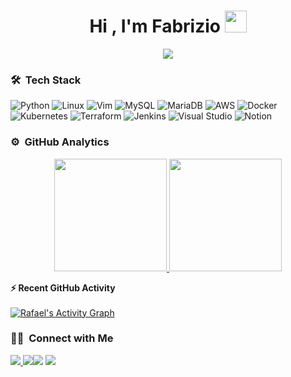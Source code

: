 <h1 align="center">Hi , I'm Fabrizio <img src="https://media.giphy.com/media/TEnXkcsHrP4YedChhA/giphy.gif" width="35"></h1>
<p align="center">
  <a href="https://github.com/DenverCoder1/readme-typing-svg"><img src="https://readme-typing-svg.herokuapp.com?lines=DevOps+Junior;Deep+Learning+Developer;Always%20learning%20new%20things&center=true&width=500&height=50"></a>
</p>

<!--
**azizovrafael/FabrizioSilvera22** is a ✨ _special_ ✨ repository because its `README.md` (this file) appears on your GitHub profile.

Here are some ideas to get you started:

- 🔭 I’m currently working on ...
- 🌱 I’m currently learning ...
- 👯 I’m looking to collaborate on ...
- 🤔 I’m looking for help with ...
- 💬 Ask me about ...
- 📫 How to reach me: ...
- 😄 Pronouns: ...
- ⚡ Fun fact: ...
-->

### 🛠 &nbsp;Tech Stack

![Python](https://img.shields.io/badge/python-3670A0?style=for-the-badge&logo=python&logoColor=ffdd54)
![Linux](https://img.shields.io/badge/Linux-FCC624?style=for-the-badge&logo=linux&logoColor=black)
![Vim](https://img.shields.io/badge/VIM-%2311AB00.svg?style=for-the-badge&logo=vim&logoColor=white)
![MySQL](https://img.shields.io/badge/mysql-4479A1.svg?style=for-the-badge&logo=mysql&logoColor=white)
![MariaDB](https://img.shields.io/badge/MariaDB-003545?style=for-the-badge&logo=mariadb&logoColor=white)
![AWS](https://img.shields.io/badge/AWS-%23FF9900.svg?style=for-the-badge&logo=amazon-aws&logoColor=white)
![Docker](https://img.shields.io/badge/docker-%230db7ed.svg?style=for-the-badge&logo=docker&logoColor=white)
![Kubernetes](https://img.shields.io/badge/kubernetes-%23326ce5.svg?style=for-the-badge&logo=kubernetes&logoColor=white)
![Terraform](https://img.shields.io/badge/terraform-%235835CC.svg?style=for-the-badge&logo=terraform&logoColor=white)
![Jenkins](https://img.shields.io/badge/jenkins-%232C5263.svg?style=for-the-badge&logo=jenkins&logoColor=white)
![Visual Studio](https://img.shields.io/badge/Visual%20Studio-5C2D91.svg?style=for-the-badge&logo=visual-studio&logoColor=white)
![Notion](https://img.shields.io/badge/Notion-%23000000.svg?style=for-the-badge&logo=notion&logoColor=white)




### ⚙️ &nbsp;GitHub Analytics

<p align="center">
<a href="https://github.com/FabrizioSilvera22">
  <img height="180em" src="https://github-readme-stats-eight-theta.vercel.app/api?username=azizovrafael&show_icons=true&theme=algolia&include_all_commits=true&count_private=true"/>
  <img height="180em" src="https://github-readme-stats-eight-theta.vercel.app/api/top-langs/?username=azizovrafael&layout=compact&langs_count=8&theme=algolia&include_all_commits=true&count_private=true"/>
</a>
</p>



<summary><b>⚡ Recent GitHub Activity</b></summary>
  <br/>
   <a href="https://github.com/azizovrafael"><img alt="Rafael's Activity Graph" src="https://activity-graph.herokuapp.com/graph?username=azizovrafael&custom_title=Rafael's%20Contribution%20Graph&theme=react-dark" /></a>
  <br/>
  
  
  ### 🤝🏻 &nbsp;Connect with Me


<a href="https://www.linkedin.com/in/fabrizio-silvera-34b5342a4/">
<img src="https://img.shields.io/badge/linkedin-%230077B5.svg?style=for-the-badge&logo=linkedin&logoColor=white"
<a href="FabrizioSilvera22@gmail.com"/>
<img src="https://img.shields.io/badge/Gmail-D14836?style=for-the-badge&logo=gmail&logoColor=white"
<a href="https://www.instagram.com/rafael.azizovv/"><img src="https://img.shields.io/badge/-@rafael.azizovv_-E4405F?style=flat&logo=Instagram&logoColor=white"/></a>
<a href="https://www.facebook.com/rafael.azizov.503/"><img src="https://img.shields.io/badge/-@rafael.azizovv-1877F2?style=flat&logo=Facebook&logoColor=white"/></a>
